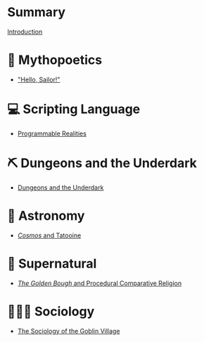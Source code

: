# Summary

[Introduction](front_matter/introduction.md)

# 📜 Mythopoetics

- ["Hello, Sailor!"](mythopoetics/_introduction.md)

# 💻 Scripting Language

- [Programmable Realities](scripting_language/_introduction.md)

# ⛏️ Dungeons and the Underdark

- [Dungeons and the Underdark](downdelving/_introduction.md)

# 💫 Astronomy

- [_Cosmos_ and Tatooine](astronomy/_introduction.md)

# 👻 Supernatural

- [_The Golden Bough_ and Procedural Comparative Religion](supernatural/_introduction.md)

# 🧑‍🤝‍🧑 Sociology

- [The Sociology of the Goblin Village](sociology/_introduction.md)

<!--
# 🧬 Appleton
# 🏦 Casterlyrock
# ⛏️ Downdelving
# 🧍‍♂️ Dreadfort
# 🌿 Ivyhall
# 🪦 Kingsgrave
# 💬 Lemonwood
# 🧠 Pyke
# 🌋 Stonedance
-->
